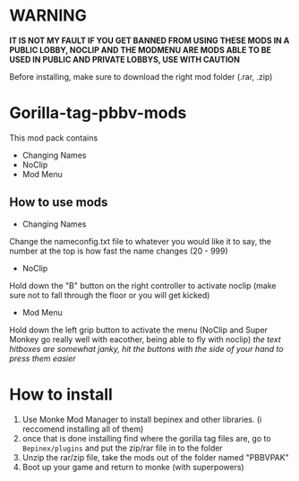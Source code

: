 
# WARNING
**IT IS NOT MY FAULT IF YOU GET BANNED FROM USING THESE MODS IN A PUBLIC LOBBY, NOCLIP AND THE MODMENU ARE MODS ABLE TO BE USED IN PUBLIC AND PRIVATE LOBBYS, USE WITH CAUTION**

Before installing, make sure to download the right mod folder (.rar, .zip)
# Gorilla-tag-pbbv-mods
This mod pack contains
- Changing Names
- NoClip
- Mod Menu
## How to use mods
- Changing Names

Change the nameconfig.txt file to whatever you would like it to say, the number at the top is how fast the name changes (20 - 999)
- NoClip

Hold down the "B" button on the right controller to activate noclip (make sure not to fall through the floor or you will get kicked)
- Mod Menu

Hold down the left grip button to activate the menu (NoClip and Super Monkey go really well with eacother, being able to fly with noclip)
*the text hitboxes are somewhat janky, hit the buttons with the side of your hand to press them easier*

# How to install
1. Use Monke Mod Manager to install bepinex and other libraries. (i reccomend installing all of them)
2. once that is done installing find where the gorilla tag files are, go to ```Bepinex/plugins``` and put the zip/rar file in to the folder
3. Unzip the rar/zip file, take the mods out of the folder named "PBBVPAK" 
4. Boot up your game and return to monke (with superpowers)
